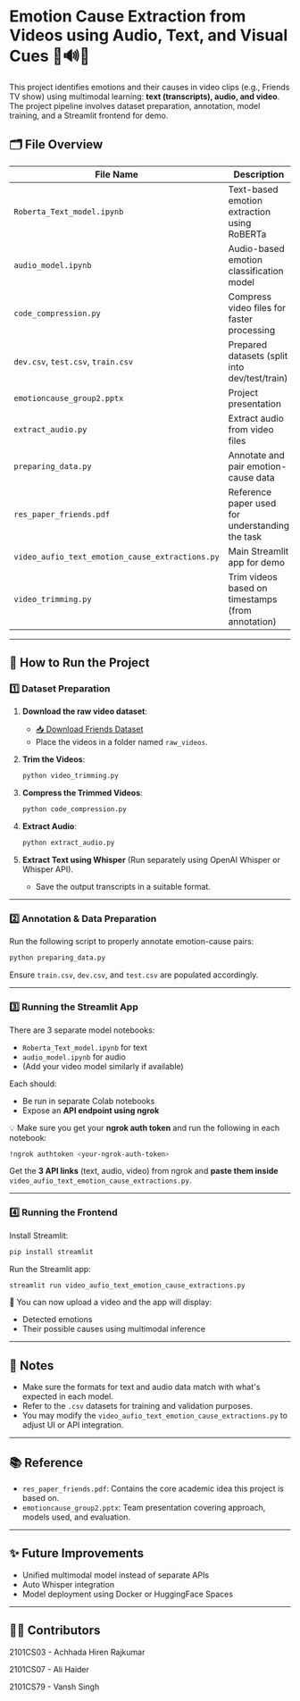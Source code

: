 # Emotion Cause Extraction from Videos using Audio, Text, and Visual Cues 🎥🔊📝

This project identifies emotions and their causes in video clips (e.g., Friends TV show) using multimodal learning: **text (transcripts), audio, and video**. The project pipeline involves dataset preparation, annotation, model training, and a Streamlit frontend for demo.

## 🗂️ File Overview

| File Name                                     | Description |
|----------------------------------------------|-------------|
| `Roberta_Text_model.ipynb`                   | Text-based emotion extraction using RoBERTa |
| `audio_model.ipynb`                          | Audio-based emotion classification model |
| `code_compression.py`                        | Compress video files for faster processing |
| `dev.csv`, `test.csv`, `train.csv`           | Prepared datasets (split into dev/test/train) |
| `emotioncause_group2.pptx`                   | Project presentation |
| `extract_audio.py`                           | Extract audio from video files |
| `preparing_data.py`                          | Annotate and pair emotion-cause data |
| `res_paper_friends.pdf`                      | Reference paper used for understanding the task |
| `video_aufio_text_emotion_cause_extractions.py` | Main Streamlit app for demo |
| `video_trimming.py`                          | Trim videos based on timestamps (from annotation) |

---

## 🚀 How to Run the Project

### 1️⃣ Dataset Preparation

1. **Download the raw video dataset**:
   - [📥 Download Friends Dataset](https://drive.google.com/drive/folders/1JqyfZKdkhmgymOVxZbfePG6XqQGUGoZF?usp=drive_link)
   - Place the videos in a folder named `raw_videos`.

2. **Trim the Videos**:
   ```bash
   python video_trimming.py
   ```

3. **Compress the Trimmed Videos**:
   ```bash
   python code_compression.py
   ```

4. **Extract Audio**:
   ```bash
   python extract_audio.py
   ```

5. **Extract Text using Whisper** (Run separately using OpenAI Whisper or Whisper API).
   - Save the output transcripts in a suitable format.

---

### 2️⃣ Annotation & Data Preparation

Run the following script to properly annotate emotion-cause pairs:
```bash
python preparing_data.py
```

Ensure `train.csv`, `dev.csv`, and `test.csv` are populated accordingly.

---

### 3️⃣ Running the Streamlit App

There are 3 separate model notebooks:
- `Roberta_Text_model.ipynb` for text
- `audio_model.ipynb` for audio
- (Add your video model similarly if available)

Each should:
- Be run in separate Colab notebooks
- Expose an **API endpoint using ngrok**

💡 Make sure you get your **ngrok auth token** and run the following in each notebook:
```bash
!ngrok authtoken <your-ngrok-auth-token>
```

Get the **3 API links** (text, audio, video) from ngrok and **paste them inside** `video_aufio_text_emotion_cause_extractions.py`.

---

### 4️⃣ Running the Frontend

Install Streamlit:
```bash
pip install streamlit
```

Run the Streamlit app:
```bash
streamlit run video_aufio_text_emotion_cause_extractions.py
```

🎉 You can now upload a video and the app will display:
- Detected emotions
- Their possible causes using multimodal inference

---

## 📌 Notes

- Make sure the formats for text and audio data match with what's expected in each model.
- Refer to the `.csv` datasets for training and validation purposes.
- You may modify the `video_aufio_text_emotion_cause_extractions.py` to adjust UI or API integration.

---

## 📚 Reference

- `res_paper_friends.pdf`: Contains the core academic idea this project is based on.
- `emotioncause_group2.pptx`: Team presentation covering approach, models used, and evaluation.

---

## ✨ Future Improvements

- Unified multimodal model instead of separate APIs
- Auto Whisper integration
- Model deployment using Docker or HuggingFace Spaces

---

## 👨‍💻 Contributors

2101CS03 - Achhada Hiren Rajkumar

2101CS07 - Ali Haider

2101CS79 - Vansh Singh
